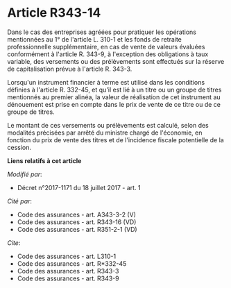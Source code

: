 # Article R343-14

Dans le cas des entreprises agréées pour pratiquer les opérations mentionnées au 1° de l'article L. 310-1 et les fonds de
retraite professionnelle supplémentaire, en cas de vente de valeurs évaluées conformément à l'article R. 343-9, à l'exception
des obligations à taux variable, des versements ou des prélèvements sont effectués sur la réserve de capitalisation prévue à
l'article R. 343-3.

Lorsqu'un instrument financier à terme est utilisé dans les conditions définies à l'article R. 332-45, et qu'il est lié à un
titre ou un groupe de titres mentionnés au premier alinéa, la valeur de réalisation de cet instrument au dénouement est prise
en compte dans le prix de vente de ce titre ou de ce groupe de titres.

Le montant de ces versements ou prélèvements est calculé, selon des modalités précisées par arrêté du ministre chargé de
l'économie, en fonction du prix de vente des titres et de l'incidence fiscale potentielle de la cession.

**Liens relatifs à cet article**

_Modifié par_:

  - Décret n°2017-1171 du 18 juillet 2017 - art. 1

_Cité par_:

  - Code des assurances - art. A343-3-2 (V)
  - Code des assurances - art. R343-16 (VD)
  - Code des assurances - art. R351-2-1 (VD)

_Cite_:

  - Code des assurances - art. L310-1
  - Code des assurances - art. R*332-45
  - Code des assurances - art. R343-3
  - Code des assurances - art. R343-9
